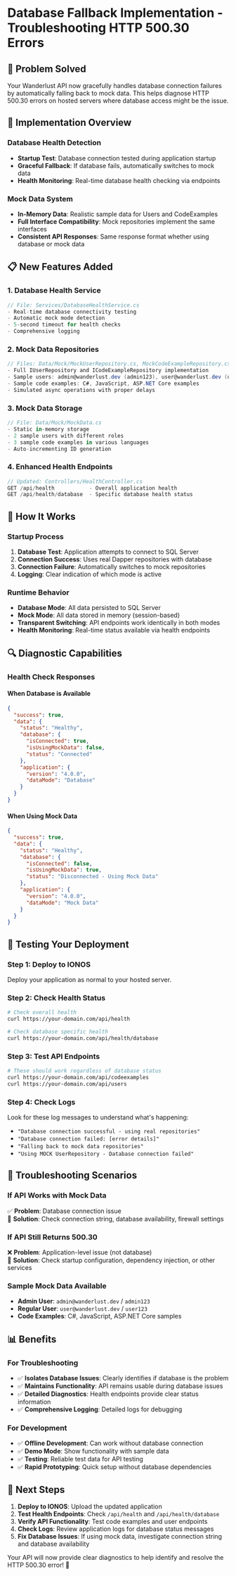 # Database Fallback Implementation - Troubleshooting HTTP 500.30 Errors

## 🎯 **Problem Solved**

Your Wanderlust API now gracefully handles database connection failures by automatically falling back to mock data. This helps diagnose HTTP 500.30 errors on hosted servers where database access might be the issue.

## 🔧 **Implementation Overview**

### **Database Health Detection**
- **Startup Test**: Database connection tested during application startup
- **Graceful Fallback**: If database fails, automatically switches to mock data
- **Health Monitoring**: Real-time database health checking via endpoints

### **Mock Data System**
- **In-Memory Data**: Realistic sample data for Users and CodeExamples
- **Full Interface Compatibility**: Mock repositories implement the same interfaces
- **Consistent API Responses**: Same response format whether using database or mock data

## 📋 **New Features Added**

### **1. Database Health Service**
```csharp
// File: Services/DatabaseHealthService.cs
- Real-time database connectivity testing
- Automatic mock mode detection
- 5-second timeout for health checks
- Comprehensive logging
```

### **2. Mock Data Repositories**
```csharp
// Files: Data/Mock/MockUserRepository.cs, MockCodeExampleRepository.cs
- Full IUserRepository and ICodeExampleRepository implementation
- Sample users: admin@wanderlust.dev (admin123), user@wanderlust.dev (user123)
- Sample code examples: C#, JavaScript, ASP.NET Core examples
- Simulated async operations with proper delays
```

### **3. Mock Data Storage**
```csharp
// File: Data/Mock/MockData.cs
- Static in-memory storage
- 2 sample users with different roles
- 3 sample code examples in various languages
- Auto-incrementing ID generation
```

### **4. Enhanced Health Endpoints**
```csharp
// Updated: Controllers/HealthController.cs
GET /api/health           - Overall application health
GET /api/health/database  - Specific database health status
```

## 🚀 **How It Works**

### **Startup Process**
1. **Database Test**: Application attempts to connect to SQL Server
2. **Connection Success**: Uses real Dapper repositories with database
3. **Connection Failure**: Automatically switches to mock repositories
4. **Logging**: Clear indication of which mode is active

### **Runtime Behavior**
- **Database Mode**: All data persisted to SQL Server
- **Mock Mode**: All data stored in memory (session-based)
- **Transparent Switching**: API endpoints work identically in both modes
- **Health Monitoring**: Real-time status available via health endpoints

## 🔍 **Diagnostic Capabilities**

### **Health Check Responses**

#### **When Database is Available**
```json
{
  "success": true,
  "data": {
    "status": "Healthy",
    "database": {
      "isConnected": true,
      "isUsingMockData": false,
      "status": "Connected"
    },
    "application": {
      "version": "4.0.0",
      "dataMode": "Database"
    }
  }
}
```

#### **When Using Mock Data**
```json
{
  "success": true,
  "data": {
    "status": "Healthy",
    "database": {
      "isConnected": false,
      "isUsingMockData": true,
      "status": "Disconnected - Using Mock Data"
    },
    "application": {
      "version": "4.0.0",
      "dataMode": "Mock Data"
    }
  }
}
```

## 🧪 **Testing Your Deployment**

### **Step 1: Deploy to IONOS**
Deploy your application as normal to your hosted server.

### **Step 2: Check Health Status**
```bash
# Check overall health
curl https://your-domain.com/api/health

# Check database specific health
curl https://your-domain.com/api/health/database
```

### **Step 3: Test API Endpoints**
```bash
# These should work regardless of database status
curl https://your-domain.com/api/codeexamples
curl https://your-domain.com/api/users
```

### **Step 4: Check Logs**
Look for these log messages to understand what's happening:
- `"Database connection successful - using real repositories"`
- `"Database connection failed: [error details]"`
- `"Falling back to mock data repositories"`
- `"Using MOCK UserRepository - Database connection failed"`

## 🎯 **Troubleshooting Scenarios**

### **If API Works with Mock Data**
✅ **Problem**: Database connection issue  
🔧 **Solution**: Check connection string, database availability, firewall settings

### **If API Still Returns 500.30**
❌ **Problem**: Application-level issue (not database)  
🔧 **Solution**: Check startup configuration, dependency injection, or other services

### **Sample Mock Data Available**
- **Admin User**: `admin@wanderlust.dev` / `admin123`
- **Regular User**: `user@wanderlust.dev` / `user123`
- **Code Examples**: C#, JavaScript, ASP.NET Core samples

## 📊 **Benefits**

### **For Troubleshooting**
- ✅ **Isolates Database Issues**: Clearly identifies if database is the problem
- ✅ **Maintains Functionality**: API remains usable during database issues
- ✅ **Detailed Diagnostics**: Health endpoints provide clear status information
- ✅ **Comprehensive Logging**: Detailed logs for debugging

### **For Development**
- ✅ **Offline Development**: Can work without database connection
- ✅ **Demo Mode**: Show functionality with sample data
- ✅ **Testing**: Reliable test data for API testing
- ✅ **Rapid Prototyping**: Quick setup without database dependencies

## 🚀 **Next Steps**

1. **Deploy to IONOS**: Upload the updated application
2. **Test Health Endpoints**: Check `/api/health` and `/api/health/database`
3. **Verify API Functionality**: Test code examples and user endpoints
4. **Check Logs**: Review application logs for database status messages
5. **Fix Database Issues**: If using mock data, investigate connection string and database availability

Your API will now provide clear diagnostics to help identify and resolve the HTTP 500.30 error! 🎉
